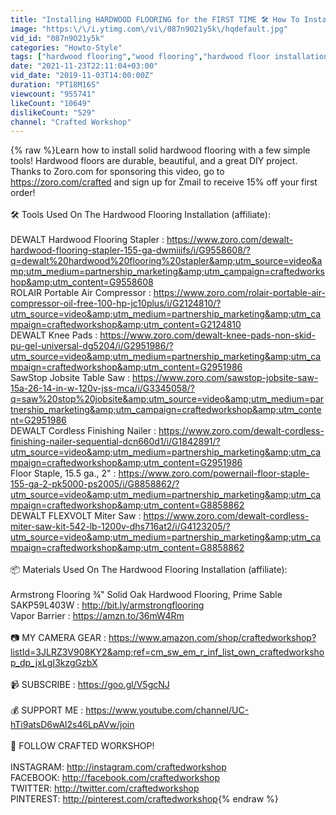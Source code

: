 ```yaml
---
title: "Installing HARDWOOD FLOORING for the FIRST TIME 🛠 How To Install Wood Floors"
image: "https:\/\/i.ytimg.com\/vi\/087n9O21y5k\/hqdefault.jpg"
vid_id: "087n9O21y5k"
categories: "Howto-Style"
tags: ["hardwood flooring","wood flooring","hardwood floor installation"]
date: "2021-11-23T22:11:04+03:00"
vid_date: "2019-11-03T14:00:00Z"
duration: "PT18M16S"
viewcount: "955741"
likeCount: "10649"
dislikeCount: "529"
channel: "Crafted Workshop"
---
```

{% raw %}Learn how to install solid hardwood flooring with a few simple tools! Hardwood floors are durable, beautiful, and a great DIY project. Thanks to Zoro.com for sponsoring this video, go to <a rel="nofollow" target="blank" href="https://zoro.com/crafted">https://zoro.com/crafted</a> and sign up for Zmail to receive 15% off your first order!<br /><br />🛠 Tools Used On The Hardwood Flooring Installation (affiliate):<br /><br />DEWALT Hardwood Flooring Stapler : <a rel="nofollow" target="blank" href="https://www.zoro.com/dewalt-hardwood-flooring-stapler-155-ga-dwmiiifs/i/G9558608/?q=dewalt%20hardwood%20flooring%20stapler&amp;utm_source=video&amp;utm_medium=partnership_marketing&amp;utm_campaign=craftedworkshop&amp;utm_content=G9558608">https://www.zoro.com/dewalt-hardwood-flooring-stapler-155-ga-dwmiiifs/i/G9558608/?q=dewalt%20hardwood%20flooring%20stapler&amp;utm_source=video&amp;utm_medium=partnership_marketing&amp;utm_campaign=craftedworkshop&amp;utm_content=G9558608</a><br />ROLAIR Portable Air Compressor : <a rel="nofollow" target="blank" href="https://www.zoro.com/rolair-portable-air-compressor-oil-free-100-hp-jc10plus/i/G2124810/?utm_source=video&amp;utm_medium=partnership_marketing&amp;utm_campaign=craftedworkshop&amp;utm_content=G2124810">https://www.zoro.com/rolair-portable-air-compressor-oil-free-100-hp-jc10plus/i/G2124810/?utm_source=video&amp;utm_medium=partnership_marketing&amp;utm_campaign=craftedworkshop&amp;utm_content=G2124810</a><br />DEWALT Knee Pads : <a rel="nofollow" target="blank" href="https://www.zoro.com/dewalt-knee-pads-non-skid-pu-gel-universal-dg5204/i/G2951986/?utm_source=video&amp;utm_medium=partnership_marketing&amp;utm_campaign=craftedworkshop&amp;utm_content=G2951986">https://www.zoro.com/dewalt-knee-pads-non-skid-pu-gel-universal-dg5204/i/G2951986/?utm_source=video&amp;utm_medium=partnership_marketing&amp;utm_campaign=craftedworkshop&amp;utm_content=G2951986</a><br />SawStop Jobsite Table Saw : <a rel="nofollow" target="blank" href="https://www.zoro.com/sawstop-jobsite-saw-15a-26-14-in-w-120v-jss-mca/i/G3345058/?q=saw%20stop%20jobsite&amp;utm_source=video&amp;utm_medium=partnership_marketing&amp;utm_campaign=craftedworkshop&amp;utm_content=G2951986">https://www.zoro.com/sawstop-jobsite-saw-15a-26-14-in-w-120v-jss-mca/i/G3345058/?q=saw%20stop%20jobsite&amp;utm_source=video&amp;utm_medium=partnership_marketing&amp;utm_campaign=craftedworkshop&amp;utm_content=G2951986</a><br />DEWALT Cordless Finishing Nailer : <a rel="nofollow" target="blank" href="https://www.zoro.com/dewalt-cordless-finishing-nailer-sequential-dcn660d1/i/G1842891/?utm_source=video&amp;utm_medium=partnership_marketing&amp;utm_campaign=craftedworkshop&amp;utm_content=G2951986">https://www.zoro.com/dewalt-cordless-finishing-nailer-sequential-dcn660d1/i/G1842891/?utm_source=video&amp;utm_medium=partnership_marketing&amp;utm_campaign=craftedworkshop&amp;utm_content=G2951986</a><br />Floor Staple, 15.5 ga., 2&quot; : <a rel="nofollow" target="blank" href="https://www.zoro.com/powernail-floor-staple-155-ga-2-pk5000-ps2005/i/G8858862/?utm_source=video&amp;utm_medium=partnership_marketing&amp;utm_campaign=craftedworkshop&amp;utm_content=G8858862">https://www.zoro.com/powernail-floor-staple-155-ga-2-pk5000-ps2005/i/G8858862/?utm_source=video&amp;utm_medium=partnership_marketing&amp;utm_campaign=craftedworkshop&amp;utm_content=G8858862</a><br />DEWALT FLEXVOLT Miter Saw : <a rel="nofollow" target="blank" href="https://www.zoro.com/dewalt-cordless-miter-saw-kit-542-lb-1200v-dhs716at2/i/G4123205/?utm_source=video&amp;utm_medium=partnership_marketing&amp;utm_campaign=craftedworkshop&amp;utm_content=G8858862">https://www.zoro.com/dewalt-cordless-miter-saw-kit-542-lb-1200v-dhs716at2/i/G4123205/?utm_source=video&amp;utm_medium=partnership_marketing&amp;utm_campaign=craftedworkshop&amp;utm_content=G8858862</a><br /><br />📦 Materials Used On The Hardwood Flooring Installation (affiliate):<br /><br />Armstrong Flooring ¾&quot; Solid Oak Hardwood Flooring, Prime Sable SAKP59L403W : <a rel="nofollow" target="blank" href="http://bit.ly/armstrongflooring">http://bit.ly/armstrongflooring</a><br />Vapor Barrier : <a rel="nofollow" target="blank" href="https://amzn.to/36mW4Rm">https://amzn.to/36mW4Rm</a><br /><br />📷 MY CAMERA GEAR : <a rel="nofollow" target="blank" href="https://www.amazon.com/shop/craftedworkshop?listId=3JLRZ3V908KY2&amp;ref=cm_sw_em_r_inf_list_own_craftedworkshop_dp_jxLgI3kzgGzbX">https://www.amazon.com/shop/craftedworkshop?listId=3JLRZ3V908KY2&amp;ref=cm_sw_em_r_inf_list_own_craftedworkshop_dp_jxLgI3kzgGzbX</a> <br /><br />📹 SUBSCRIBE : <a rel="nofollow" target="blank" href="https://goo.gl/V5gcNJ">https://goo.gl/V5gcNJ</a><br /><br />💰 SUPPORT ME : <a rel="nofollow" target="blank" href="https://www.youtube.com/channel/UC-hTi9atsD6wAl2s46LpAVw/join">https://www.youtube.com/channel/UC-hTi9atsD6wAl2s46LpAVw/join</a><br /><br />📲 FOLLOW CRAFTED WORKSHOP!<br /><br />INSTAGRAM: <a rel="nofollow" target="blank" href="http://instagram.com/craftedworkshop">http://instagram.com/craftedworkshop</a><br />FACEBOOK: <a rel="nofollow" target="blank" href="http://facebook.com/craftedworkshop">http://facebook.com/craftedworkshop</a><br />TWITTER: <a rel="nofollow" target="blank" href="http://twitter.com/craftedworkshop">http://twitter.com/craftedworkshop</a><br />PINTEREST: <a rel="nofollow" target="blank" href="http://pinterest.com/craftedworkshop">http://pinterest.com/craftedworkshop</a>{% endraw %}
